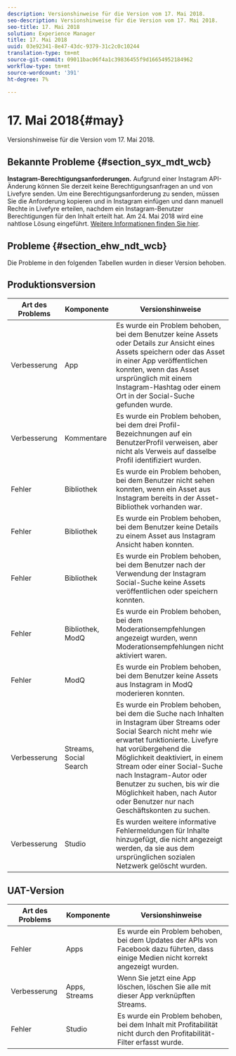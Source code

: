 ```yaml
---
description: Versionshinweise für die Version vom 17. Mai 2018.
seo-description: Versionshinweise für die Version vom 17. Mai 2018.
seo-title: 17. Mai 2018
solution: Experience Manager
title: 17. Mai 2018
uuid: 03e92341-8e47-43dc-9379-31c2c0c10244
translation-type: tm+mt
source-git-commit: 09011bac06f4a1c39836455f9d16654952184962
workflow-type: tm+mt
source-wordcount: '391'
ht-degree: 7%

---
```



# 17. Mai 2018{#may}

Versionshinweise für die Version vom 17. Mai 2018.

## Bekannte Probleme {#section_syx_mdt_wcb}

**Instagram-Berechtigungsanforderungen.** Aufgrund einer Instagram API-Änderung können Sie derzeit keine Berechtigungsanfragen an und von Livefyre senden. Um eine Berechtigungsanforderung zu senden, müssen Sie die Anforderung kopieren und in Instagram einfügen und dann manuell Rechte in Livefyre erteilen, nachdem ein Instagram-Benutzer Berechtigungen für den Inhalt erteilt hat. Am 24. Mai 2018 wird eine nahtlose Lösung eingeführt. [Weitere Informationen finden Sie hier](/help/using/c-anouncements.md#c_anouncements).

## Probleme {#section_ehw_ndt_wcb}

Die Probleme in den folgenden Tabellen wurden in dieser Version behoben.

## Produktionsversion

| **Art des Problems** | **Komponente** | **Versionshinweise** |
|---|---|---|
| Verbesserung | App | Es wurde ein Problem behoben, bei dem Benutzer keine Assets oder Details zur Ansicht eines Assets speichern oder das Asset in einer App veröffentlichen konnten, wenn das Asset ursprünglich mit einem Instagram-Hashtag oder einem Ort in der Social-Suche gefunden wurde. |
| Verbesserung | Kommentare | Es wurde ein Problem behoben, bei dem drei Profil-Bezeichnungen auf ein BenutzerProfil verweisen, aber nicht als Verweis auf dasselbe Profil identifiziert wurden. |
| Fehler | Bibliothek | Es wurde ein Problem behoben, bei dem Benutzer nicht sehen konnten, wenn ein Asset aus Instagram bereits in der Asset-Bibliothek vorhanden war. |
| Fehler | Bibliothek | Es wurde ein Problem behoben, bei dem Benutzer keine Details zu einem Asset aus Instagram Ansicht haben konnten. |
| Fehler | Bibliothek | Es wurde ein Problem behoben, bei dem Benutzer nach der Verwendung der Instagram Social-Suche keine Assets veröffentlichen oder speichern konnten. |
| Fehler | Bibliothek, ModQ | Es wurde ein Problem behoben, bei dem Moderationsempfehlungen angezeigt wurden, wenn Moderationsempfehlungen nicht aktiviert waren. |
| Fehler | ModQ | Es wurde ein Problem behoben, bei dem Benutzer keine Assets aus Instagram in ModQ moderieren konnten. |
| Verbesserung | Streams, Social Search | Es wurde ein Problem behoben, bei dem die Suche nach Inhalten in Instagram über Streams oder Social Search nicht mehr wie erwartet funktionierte. Livefyre hat vorübergehend die Möglichkeit deaktiviert, in einem Stream oder einer Social-Suche nach Instagram-Autor oder Benutzer zu suchen, bis wir die Möglichkeit haben, nach Autor oder Benutzer nur nach Geschäftskonten zu suchen. |
| Verbesserung | Studio | Es wurden weitere informative Fehlermeldungen für Inhalte hinzugefügt, die nicht angezeigt werden, da sie aus dem ursprünglichen sozialen Netzwerk gelöscht wurden. |

## UAT-Version

| **Art des Problems** | **Komponente** | **Versionshinweise** |
|---|---|---|
| Fehler | Apps | Es wurde ein Problem behoben, bei dem Updates der APIs von Facebook dazu führten, dass einige Medien nicht korrekt angezeigt wurden. |
| Verbesserung | Apps, Streams | Wenn Sie jetzt eine App löschen, löschen Sie alle mit dieser App verknüpften Streams. |
| Fehler | Studio | Es wurde ein Problem behoben, bei dem Inhalt mit Profitabilität nicht durch den Profitabilität-Filter erfasst wurde. |

